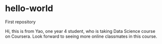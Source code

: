 # hello-world
First repository

Hi, this is from Yao, one year 4 student, who is taking Data Science course on Coursera. 
Look forward to seeing more online classmates in this course. 
